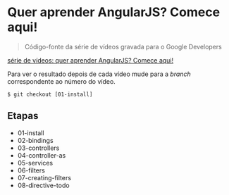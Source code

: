 # Quer aprender AngularJS? Comece aqui!
> Código-fonte da série de vídeos gravada para o Google Developers

[série de vídeos: quer aprender AngularJS? Comece aqui!]()

Para ver o resultado depois de cada vídeo mude para a *branch* correspondente 
ao número do vídeo.

```
$ git checkout [01-install]
```

## Etapas

- 01-install
- 02-bindings
- 03-controllers
- 04-controller-as
- 05-services
- 06-filters
- 07-creating-filters
- 08-directive-todo




